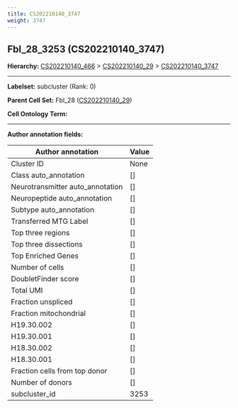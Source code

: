 ```yaml
---
title: CS202210140_3747
weight: 3747
---
```

## Fbl_28_3253 (CS202210140_3747)
<b>Hierarchy: </b>
[CS202210140_466](https://purl.brain-bican.org/taxonomy/CS202210140#CS202210140_466) >
[CS202210140_29](https://purl.brain-bican.org/taxonomy/CS202210140#CS202210140_29) >
[CS202210140_3747](https://purl.brain-bican.org/taxonomy/CS202210140#CS202210140_3747)

---


**Labelset:** subcluster (Rank: 0)

**Parent Cell Set:** Fbl_28 ([CS202210140_29](https://purl.brain-bican.org/taxonomy/CS202210140#CS202210140_29))



**Cell Ontology Term:** 

[MARKER GENES.]: #


---

[TRANSFERRED ANNOTATIONS.]: #


[AUTHOR ANNOTATION FIELDS.]: #


**Author annotation fields:**

| Author annotation | Value |
|-------------------|-------|
|Cluster ID|None|
|Class auto_annotation|[]|
|Neurotransmitter auto_annotation|[]|
|Neuropeptide auto_annotation|[]|
|Subtype auto_annotation|[]|
|Transferred MTG Label|[]|
|Top three regions|[]|
|Top three dissections|[]|
|Top Enriched Genes|[]|
|Number of cells|[]|
|DoubletFinder score|[]|
|Total UMI|[]|
|Fraction unspliced|[]|
|Fraction mitochondrial|[]|
|H19.30.002|[]|
|H19.30.001|[]|
|H18.30.002|[]|
|H18.30.001|[]|
|Fraction cells from top donor|[]|
|Number of donors|[]|
|subcluster_id|3253|
